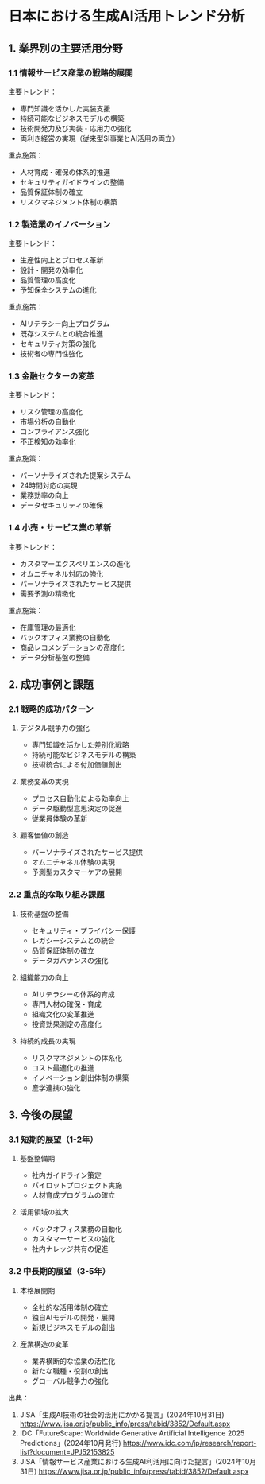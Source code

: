 # 日本における生成AI活用トレンド分析

## 1. 業界別の主要活用分野

### 1.1 情報サービス産業の戦略的展開
主要トレンド：
- 専門知識を活かした実装支援
- 持続可能なビジネスモデルの構築
- 技術開発力及び実装・応用力の強化
- 両利き経営の実現（従来型SI事業とAI活用の両立）

重点施策：
- 人材育成・確保の体系的推進
- セキュリティガイドラインの整備
- 品質保証体制の確立
- リスクマネジメント体制の構築

### 1.2 製造業のイノベーション
主要トレンド：
- 生産性向上とプロセス革新
- 設計・開発の効率化
- 品質管理の高度化
- 予知保全システムの進化

重点施策：
- AIリテラシー向上プログラム
- 既存システムとの統合推進
- セキュリティ対策の強化
- 技術者の専門性強化

### 1.3 金融セクターの変革
主要トレンド：
- リスク管理の高度化
- 市場分析の自動化
- コンプライアンス強化
- 不正検知の効率化

重点施策：
- パーソナライズされた提案システム
- 24時間対応の実現
- 業務効率の向上
- データセキュリティの確保

### 1.4 小売・サービス業の革新
主要トレンド：
- カスタマーエクスペリエンスの進化
- オムニチャネル対応の強化
- パーソナライズされたサービス提供
- 需要予測の精緻化

重点施策：
- 在庫管理の最適化
- バックオフィス業務の自動化
- 商品レコメンデーションの高度化
- データ分析基盤の整備

## 2. 成功事例と課題

### 2.1 戦略的成功パターン
1. デジタル競争力の強化
   - 専門知識を活かした差別化戦略
   - 持続可能なビジネスモデルの構築
   - 技術統合による付加価値創出

2. 業務変革の実現
   - プロセス自動化による効率向上
   - データ駆動型意思決定の促進
   - 従業員体験の革新

3. 顧客価値の創造
   - パーソナライズされたサービス提供
   - オムニチャネル体験の実現
   - 予測型カスタマーケアの展開

### 2.2 重点的な取り組み課題
1. 技術基盤の整備
   - セキュリティ・プライバシー保護
   - レガシーシステムとの統合
   - 品質保証体制の確立
   - データガバナンスの強化

2. 組織能力の向上
   - AIリテラシーの体系的育成
   - 専門人材の確保・育成
   - 組織文化の変革推進
   - 投資効果測定の高度化

3. 持続的成長の実現
   - リスクマネジメントの体系化
   - コスト最適化の推進
   - イノベーション創出体制の構築
   - 産学連携の強化

## 3. 今後の展望

### 3.1 短期的展望（1-2年）
1. 基盤整備期
   - 社内ガイドライン策定
   - パイロットプロジェクト実施
   - 人材育成プログラムの確立

2. 活用領域の拡大
   - バックオフィス業務の自動化
   - カスタマーサービスの強化
   - 社内ナレッジ共有の促進

### 3.2 中長期的展望（3-5年）
1. 本格展開期
   - 全社的な活用体制の確立
   - 独自AIモデルの開発・展開
   - 新規ビジネスモデルの創出

2. 産業構造の変革
   - 業界横断的な協業の活性化
   - 新たな職種・役割の創出
   - グローバル競争力の強化

出典：
1. JISA「生成AI技術の社会的活用にかかる提言」(2024年10月31日)
   https://www.jisa.or.jp/public_info/press/tabid/3852/Default.aspx
2. IDC「FutureScape: Worldwide Generative Artificial Intelligence 2025 Predictions」(2024年10月発行)
   https://www.idc.com/jp/research/report-list?document=JPJ52153825
3. JISA「情報サービス産業における生成AI利活用に向けた提言」(2024年10月31日)
   https://www.jisa.or.jp/public_info/press/tabid/3852/Default.aspx
